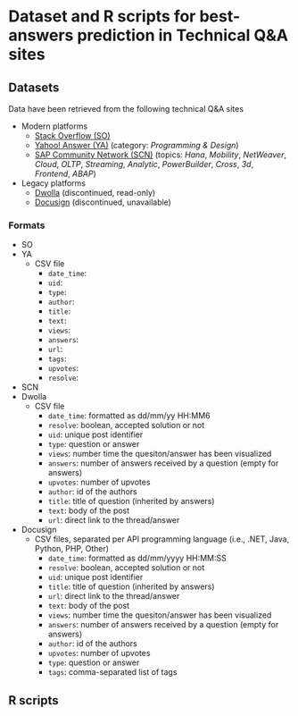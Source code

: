 # Dataset and R scripts for best-answers prediction in Technical Q&A sites

## Datasets
Data have been retrieved from the following technical Q&A sites
* Modern platforms
  * [Stack Overflow (SO)](https://www.stackoverflow.com) 
  * [Yahoo! Answer (YA)](https://answers.yahoo.com/dir/index?sid=396545663&link=list) (category: _Programming & Design_)
  * [SAP Community Network (SCN)](https://www.sap.com/community.html) (topics: _Hana_, _Mobility_, _NetWeaver_, _Cloud_, _OLTP_, _Streaming_, _Analytic_, _PowerBuilder_, _Cross_, _3d_, _Frontend_, _ABAP_)
* Legacy platforms
  * [Dwolla](https://discuss.dwolla.com/c/api-support) (discontinued, read-only)
  * [Docusign](https://www.docusign.com) (discontinued, unavailable)
  
### Formats
* SO
* YA
  * CSV file
    * `date_time`:
    * `uid`:
    * `type`:
    * `author`:
    * `title`:
    * `text`:
    * `views`:
    * `answers`:
    * `url`:
    * `tags`:
    * `upvotes`:
    * `resolve`:
* SCN
* Dwolla
  * CSV file
    * `date_time`: formatted as dd/mm/yy HH:MM6
    * `resolve`: boolean, accepted solution or not
    * `uid`: unique post identifier
    * `type`: question or answer
    * `views`: number time the quesiton/answer has been visualized
    * `answers`: number of answers received by a question (empty for answers)
    * `upvotes`: number of upvotes
    * `author`: id of the authors
    * `title`: title of question (inherited by answers)
    * `text`: body of the post
    * `url`: direct link to the thread/answer
* Docusign
  * CSV files, separated per API programming language (i.e., .NET, Java, Python, PHP, Other)
    * `date_time`: formatted as dd/mm/yyyy HH:MM:SS
    * `resolve`: boolean, accepted solution or not
    * `uid`: unique post identifier
    * `title`: title of question (inherited by answers)
    * `url`: direct link to the thread/answer
    * `text`: body of the post
    * `views`: number time the quesiton/answer has been visualized
    * `answers`: number of answers received by a question (empty for answers)
    * `author`: id of the authors
    * `upvotes`: number of upvotes
    * `type`: question or answer
    * `tags`: comma-separated list of tags

## R scripts
